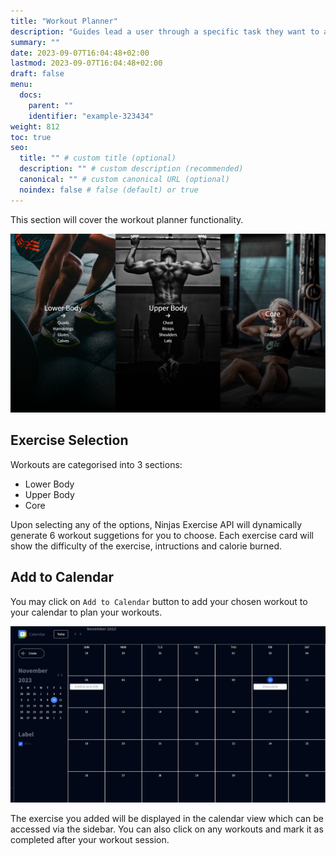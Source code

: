 ```yaml
---
title: "Workout Planner"
description: "Guides lead a user through a specific task they want to accomplish, often with a sequence of steps."
summary: ""
date: 2023-09-07T16:04:48+02:00
lastmod: 2023-09-07T16:04:48+02:00
draft: false
menu:
  docs:
    parent: ""
    identifier: "example-323434"
weight: 812
toc: true
seo:
  title: "" # custom title (optional)
  description: "" # custom description (recommended)
  canonical: "" # custom canonical URL (optional)
  noindex: false # false (default) or true
---
```


This section will cover the workout planner functionality.

![workoutplanner](./workoutplanner.png)

## Exercise Selection

Workouts are categorised into 3 sections:

- Lower Body
- Upper Body
- Core

Upon selecting any of the options, Ninjas Exercise API will dynamically generate 6 workout suggetions for you to choose. Each exercise card will show the difficulty of the exercise, intructions and calorie burned.

## Add to Calendar

You may click on `Add to Calendar` button to add your chosen workout to your calendar to plan your workouts.

![calendar](./calendar.png)

The exercise you added will be displayed in the calendar view which can be accessed via the sidebar. You can also click on any workouts and mark it as completed after your workout session.
